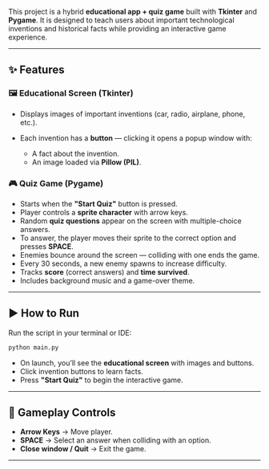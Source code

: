 
This project is a hybrid **educational app + quiz game** built with **Tkinter** and **Pygame**.
It is designed to teach users about important technological inventions and historical facts while providing an interactive game experience.

---

## ✨ Features

### 🖼️ Educational Screen (Tkinter)

* Displays images of important inventions (car, radio, airplane, phone, etc.).
* Each invention has a **button** — clicking it opens a popup window with:

  * A fact about the invention.
  * An image loaded via **Pillow (PIL)**.

### 🎮 Quiz Game (Pygame)

* Starts when the **"Start Quiz"** button is pressed.
* Player controls a **sprite character** with arrow keys.
* Random **quiz questions** appear on the screen with multiple-choice answers.
* To answer, the player moves their sprite to the correct option and presses **SPACE**.
* Enemies bounce around the screen — colliding with one ends the game.
* Every 30 seconds, a new enemy spawns to increase difficulty.
* Tracks **score** (correct answers) and **time survived**.
* Includes background music and a game-over theme.

---

## ▶️ How to Run

Run the script in your terminal or IDE:

```bash
python main.py
```

* On launch, you’ll see the **educational screen** with images and buttons.
* Click invention buttons to learn facts.
* Press **"Start Quiz"** to begin the interactive game.

---

## 🎯 Gameplay Controls

* **Arrow Keys** → Move player.
* **SPACE** → Select an answer when colliding with an option.
* **Close window / Quit** → Exit the game.

---
